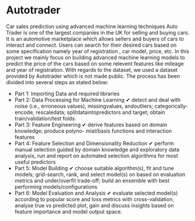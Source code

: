 # Autotrader
Car sales prediction using advanced machine learning techniques
Auto Trader is one of the largest companies in the UK for selling and buying cars. It is an automotive marketplace which allows sellers and buyers of cars to interact and connect. Users can search for their desired cars based on some specification namely year of registration , car model, price, etc. In this project we mainly focus on building advanced machine learning models to predict the price of the cars based on some relevent features like mileage and year of registration. With regards to the dataset, we used a dataset provided by Autotrader which is not made public. The process has been divided into several steps as stated below:

- Part 1: Importing Data and required libraries
- Part 2: Data Processing for Machine Learning
✔ detect and deal with noise (i.e., erroneous
values), missingvalues, andoutliers; categorically-encode, rescaledata; splitdataintopredictors
and target; obtain train/validation/test folds.
- Part 3: Feature Engineering
✔ derive features based on domain knowledge; produce polyno-
mial/basis functions and interaction features
- Part 4: Feature Selection and Dimensionality Reduction
✔ perform manual selection guided
by domain knowledge and exploratory data analysis, run and report on automated selection
algorithms for most useful predictors
- Part 5: Model Building
✔ choose suitable algorithm(s), fit and tune models; grid-search, rank,
and select model(s) on based on evaluation metrics and under/overfit trade-off; build an
ensemble with best performing models/configurations
- Part 6: Model Evaluation and Analysis
✔ evaluate selected model(s) according to popular
score and loss metrics with cross-validation, analyse true vs predicted plot, gain and discuss
insights based on feature importance and model output space.
